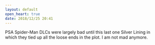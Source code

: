 ```yaml
---
layout: default
open_heart: true
date: 2018/12/25 20:41
---
```


PSA Spider-Man DLCs were largely bad until this last one Silver Lining in which they tied up all the loose ends in the plot. I am not mad anymore.

